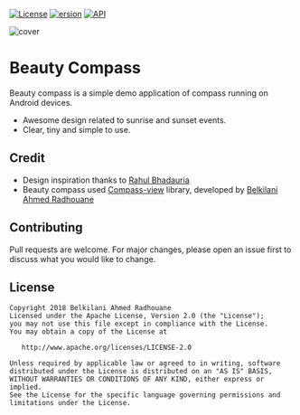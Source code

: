 
[![License](https://img.shields.io/badge/License-Apache%202.0-blue.svg)](https://github.com/vlad1m1r990/Lemniscate/blob/master/LICENSE)
[![ersion](https://img.shields.io/badge/Version-1.0-brightgreen.svg)]()
[![API](https://img.shields.io/badge/API-19-orange.svg)]()

![cover](https://bitbucket.org/krieger_/app-android-beauty-compass/raw/267355c075b392b268dffb748c6640c996ec9827/screenshots/beauty_compass.jpg)

# Beauty Compass 

Beauty compass is a simple demo application of compass running on Android devices.

- Awesome design related to sunrise and sunset events.  
- Clear, tiny and simple to use.

## Credit
- Design inspiration thanks to [Rahul Bhadauria](https://www.sketchappsources.com/free-source/1857-compass-ui-wallpapers-sketch-freebie-resource.html)
- Beauty compass used [Compass-view](https://github.com/arbelkilani/Compass-View) library, developed by [Belkilani Ahmed Radhouane](http://arbelkilani.tn/)

## Contributing
Pull requests are welcome. For major changes, please open an issue first to discuss what you would like to change.

## License
    Copyright 2018 Belkilani Ahmed Radhouane
    Licensed under the Apache License, Version 2.0 (the "License");
    you may not use this file except in compliance with the License.
    You may obtain a copy of the License at

       http://www.apache.org/licenses/LICENSE-2.0

    Unless required by applicable law or agreed to in writing, software
    distributed under the License is distributed on an "AS IS" BASIS,
    WITHOUT WARRANTIES OR CONDITIONS OF ANY KIND, either express or implied.
    See the License for the specific language governing permissions and
    limitations under the License.
